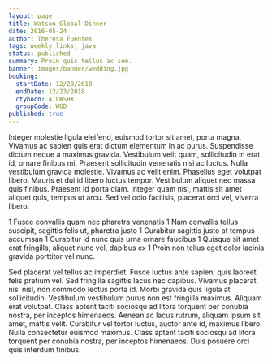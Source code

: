 ```yaml
---
layout: page
title: Watson Global Dinner
date: 2016-05-24
author: Theresa Fuentes
tags: weekly links, java
status: published
summary: Proin quis tellus ac sem.
banner: images/banner/wedding.jpg
booking:
  startDate: 12/20/2018
  endDate: 12/23/2018
  ctyhocn: ATLWSHX
  groupCode: WGD
published: true
---
```

Integer molestie ligula eleifend, euismod tortor sit amet, porta magna. Vivamus ac sapien quis erat dictum elementum in ac purus. Suspendisse dictum neque a maximus gravida. Vestibulum velit quam, sollicitudin in erat id, ornare finibus mi. Praesent sollicitudin venenatis nisi ac luctus. Nulla vestibulum gravida molestie. Vivamus ac velit enim. Phasellus eget volutpat libero. Mauris et dui id libero luctus tempor. Vestibulum aliquet nec massa quis finibus. Praesent id porta diam. Integer quam nisi, mattis sit amet aliquet quis, tempus ut arcu. Sed vel odio facilisis, placerat orci vel, viverra libero.

1 Fusce convallis quam nec pharetra venenatis
1 Nam convallis tellus suscipit, sagittis felis ut, pharetra justo
1 Curabitur sagittis justo at tempus accumsan
1 Curabitur id nunc quis urna ornare faucibus
1 Quisque sit amet erat fringilla, aliquet nunc vel, dapibus ex
1 Proin non tellus eget dolor lacinia gravida porttitor vel nunc.

Sed placerat vel tellus ac imperdiet. Fusce luctus ante sapien, quis laoreet felis pretium vel. Sed fringilla sagittis lacus nec dapibus. Vivamus placerat nisl nisl, non commodo lectus porta id. Morbi gravida quis ligula at sollicitudin. Vestibulum vestibulum purus non est fringilla maximus. Aliquam erat volutpat. Class aptent taciti sociosqu ad litora torquent per conubia nostra, per inceptos himenaeos. Aenean ac lacus rutrum, aliquam ipsum sit amet, mattis velit. Curabitur vel tortor luctus, auctor ante id, maximus libero. Nulla consectetur euismod maximus. Class aptent taciti sociosqu ad litora torquent per conubia nostra, per inceptos himenaeos. Duis posuere orci quis interdum finibus.
